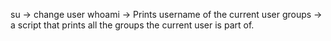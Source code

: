 su -> change user
whoami -> Prints username of the current user
groups -> a script that prints all the groups the current user is part of. 
